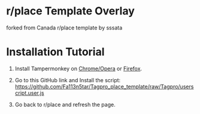 # r/place Template Overlay

forked from Canada r/place template by sssata

# Installation Tutorial

1. Install Tampermonkey on [Chrome/Opera](https://chrome.google.com/webstore/detail/tampermonkey/dhdgffkkebhmkfjojejmpbldmpobfkfo?hl=en) or [Firefox](https://addons.mozilla.org/en-US/firefox/addon/violentmonkey/).

2. Go to this GitHub link and Install the script: https://github.com/Fa113n5tar/Tagpro_place_template/raw/Tagpro/userscript.user.js 

3. Go back to r/place and refresh the page.

